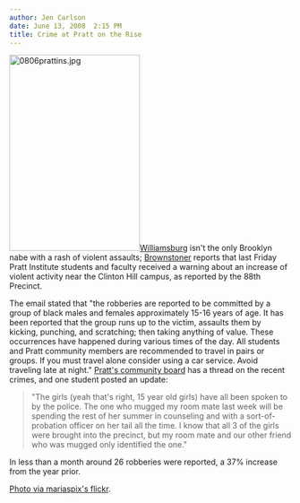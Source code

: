 ```yaml
---
author: Jen Carlson
date: June 13, 2008  2:15 PM
title: Crime at Pratt on the Rise
---
```


<p><img alt="0806prattins.jpg" src="https://web.archive.org/web/20110611054954im_/http://gothamist.com/attachments/arts_jen/0806prattins.jpg" width="233" height="350" class="right"><a href="https://web.archive.org/web/20110611054954/http://gothamist.com/2008/06/12/williamsburg_stabber_strikes_again.php">Williamsburg</a> isn&apos;t the only Brooklyn nabe with a rash of violent assaults; <a href="https://web.archive.org/web/20110611054954/http://www.brownstoner.com/brownstoner/archives/2008/06/pratt.php">Brownstoner</a> reports that last Friday Pratt Institute students and faculty received a warning about an increase of violent activity near the Clinton Hill campus, as reported by the 88th Precinct. </p>

<p>The email stated that &quot;the robberies are reported to be committed by a group of black males and females approximately 15-16 years of age. It has been reported that the group runs up to the victim, assaults them by kicking, punching, and scratching; then taking anything of value. These occurrences have happened during various times of the day. All students and Pratt community members are recommended to travel in pairs or groups. If you must travel alone consider using a car service. Avoid traveling late at night.&quot; <a href="https://web.archive.org/web/20110611054954/http://community.livejournal.com/pratt/987334.html">Pratt&apos;s community board</a> has a thread on the recent crimes, and one student posted an update:</p><blockquote>&quot;The girls (yeah that&apos;s right, 15 year old girls) have all been spoken to by the police. The one who mugged my room mate last week will be spending the rest of her summer in counseling and with a sort-of-probation officer on her tail all the time. I know that all 3 of the girls were brought into the precinct, but my room mate and our other friend who was mugged only identified the one.&quot;</blockquote>In less than a month around 26 robberies were reported, a 37% increase from the year prior.<p></p>

<p><span class="photo_caption"><a href="https://web.archive.org/web/20110611054954/http://www.flickr.com/photos/mariaspix/474192939">Photo via mariaspix&apos;s flickr</a>.</span></p>